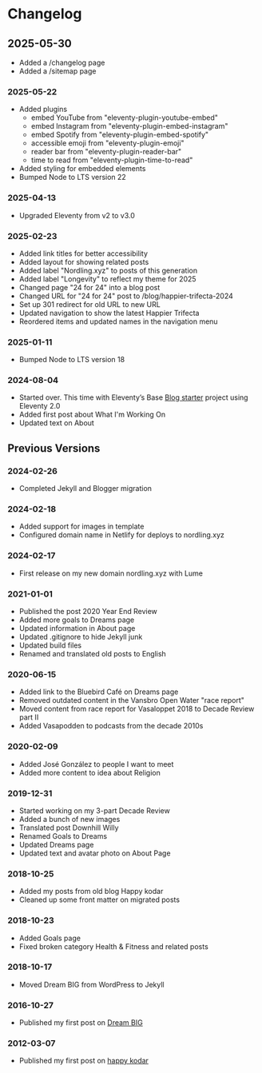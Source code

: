# Changelog

## 2025-05-30

- Added a /changelog page
- Added a /sitemap page

### 2025-05-22

- Added plugins
  - embed YouTube from "eleventy-plugin-youtube-embed"
  - embed Instagram from "eleventy-plugin-embed-instagram"
  - embed Spotify from "eleventy-plugin-embed-spotify"
  - accessible emoji from "eleventy-plugin-emoji"
  - reader bar from "eleventy-plugin-reader-bar"
  - time to read from "eleventy-plugin-time-to-read"
- Added styling for embedded elements
- Bumped Node to LTS version 22

### 2025-04-13

- Upgraded Eleventy from v2 to v3.0

### 2025-02-23

- Added link titles for better accessibility
- Added layout for showing related posts
- Added label "Nordling.xyz" to posts of this generation
- Added label "Longevity" to reflect my theme for 2025
- Changed page "24 for 24" into a blog post
- Changed URL for "24 for 24" post to /blog/happier-trifecta-2024
- Set up 301 redirect for old URL to new URL
- Updated navigation to show the latest Happier Trifecta
- Reordered items and updated names in the navigation menu

### 2025-01-11

- Bumped Node to LTS version 18

### 2024-08-04

- Started over. This time with Eleventy’s Base [Blog starter](https://www.11ty.dev/blog/bbv8/) project using Eleventy 2.0
- Added first post about What I'm Working On
- Updated text on About

## Previous Versions

### 2024-02-26

- Completed Jekyll and Blogger migration

### 2024-02-18

- Added support for images in template
- Configured domain name in Netlify for deploys to nordling.xyz

### 2024-02-17

- First release on my new domain nordling.xyz with Lume

### 2021-01-01

- Published the post 2020 Year End Review
- Added more goals to Dreams page
- Updated information in About page
- Updated .gitignore to hide Jekyll junk
- Updated build files
- Renamed and translated old posts to English

### 2020-06-15

- Added link to the Bluebird Café on Dreams page
- Removed outdated content in the Vansbro Open Water "race report"
- Moved content from race report for Vasaloppet 2018 to Decade Review part II
- Added Vasapodden to podcasts from the decade 2010s

### 2020-02-09

- Added José González to people I want to meet
- Added more content to idea about Religion

### 2019-12-31

- Started working on my 3-part Decade Review
- Added a bunch of new images
- Translated post Downhill Willy
- Renamed Goals to Dreams
- Updated Dreams page
- Updated text and avatar photo on About Page

### 2018-10-25

- Added my posts from old blog Happy kodar
- Cleaned up some front matter on migrated posts

### 2018-10-23

- Added Goals page
- Fixed broken category Health & Fitness and related posts

### 2018-10-17

- Moved Dream BIG from WordPress to Jekyll

### 2016-10-27

- Published my first post on [Dream BIG](https://rasmus-nordling.netlify.app/)

### 2012-03-07

- Published my first post on [happy kodar](https://happykodar.blogspot.com/)
